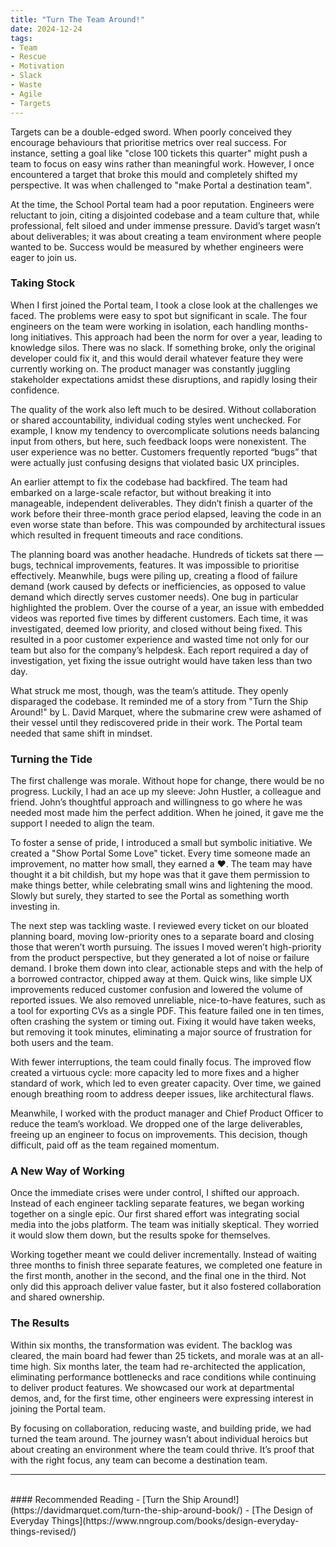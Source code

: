 ```yaml
---
title: "Turn The Team Around!"
date: 2024-12-24
tags:
- Team
- Rescue
- Motivation
- Slack
- Waste
- Agile
- Targets
---
```

Targets can be a double-edged sword. When poorly conceived they encourage behaviours that prioritise metrics over real success. For instance, setting a goal like "close 100 tickets this quarter" might push a team to focus on easy wins rather than meaningful work. However, I once encountered a target that broke this mould and completely shifted my perspective. It was when challenged to "make Portal a destination team".

At the time, the School Portal team had a poor reputation. Engineers were reluctant to join, citing a disjointed codebase and a team culture that, while professional, felt siloed and under immense pressure. David’s target wasn’t about deliverables; it was about creating a team environment where people wanted to be. Success would be measured by whether engineers were eager to join us.

### Taking Stock

When I first joined the Portal team, I took a close look at the challenges we faced. The problems were easy to spot but significant in scale. The four engineers on the team were working in isolation, each handling months-long initiatives. This approach had been the norm for over a year, leading to knowledge silos. There was no slack. If something broke, only the original developer could fix it, and this would derail whatever feature they were currently working on. The product manager was constantly juggling stakeholder expectations amidst these disruptions, and rapidly losing their confidence.

The quality of the work also left much to be desired. Without collaboration or shared accountability, individual coding styles went unchecked. For example, I know my tendency to overcomplicate solutions needs balancing input from others, but here, such feedback loops were nonexistent. The user experience was no better. Customers frequently reported “bugs” that were actually just confusing designs that violated basic UX principles.

An earlier attempt to fix the codebase had backfired. The team had embarked on a large-scale refactor, but without breaking it into manageable, independent deliverables. They didn’t finish a quarter of the work before their three-month grace period elapsed, leaving the code in an even worse state than before. This was compounded by architectural issues which resulted in frequent timeouts and race conditions.

The planning board was another headache. Hundreds of tickets sat there — bugs, technical improvements, features. It was impossible to prioritise effectively. Meanwhile, bugs were piling up, creating a flood of failure demand (work caused by defects or inefficiencies, as opposed to value demand which directly serves customer needs). One bug in particular highlighted the problem. Over the course of a year, an issue with embedded videos was reported five times by different customers. Each time, it was investigated, deemed low priority, and closed without being fixed. This resulted in a poor customer experience and wasted time not only for our team but also for the company’s helpdesk. Each report required a day of investigation, yet fixing the issue outright would have taken less than two day.

What struck me most, though, was the team’s attitude. They openly disparaged the codebase. It reminded me of a story from "Turn the Ship Around!" by L. David Marquet, where the submarine crew were ashamed of their vessel until they rediscovered pride in their work. The Portal team needed that same shift in mindset.

### Turning the Tide

The first challenge was morale. Without hope for change, there would be no progress. Luckily, I had an ace up my sleeve: John Hustler, a colleague and friend. John’s thoughtful approach and willingness to go where he was needed most made him the perfect addition. When he joined, it gave me the support I needed to align the team.

To foster a sense of pride, I introduced a small but symbolic initiative. We created a "Show Portal Some Love" ticket. Every time someone made an improvement, no matter how small, they earned a ❤️. The team may have thought it a bit childish, but my hope was that it gave them permission to make things better, while celebrating small wins and lightening the mood. Slowly but surely, they started to see the Portal as something worth investing in.

The next step was tackling waste. I reviewed every ticket on our bloated planning board, moving low-priority ones to a separate board and closing those that weren’t worth pursuing. The issues I moved weren’t high-priority from the product perspective, but they generated a lot of noise or failure demand. I broke them down into clear, actionable steps and with the help of a borrowed contractor, chipped away at them. Quick wins, like simple UX improvements reduced customer confusion and lowered the volume of reported issues. We also removed unreliable, nice-to-have features, such as a tool for exporting CVs as a single PDF. This feature failed one in ten times, often crashing the system or timing out. Fixing it would have taken weeks, but removing it took minutes, eliminating a major source of frustration for both users and the team.

With fewer interruptions, the team could finally focus. The improved flow created a virtuous cycle: more capacity led to more fixes and a higher standard of work, which led to even greater capacity. Over time, we gained enough breathing room to address deeper issues, like architectural flaws.

Meanwhile, I worked with the product manager and Chief Product Officer to reduce the team’s workload. We dropped one of the large deliverables, freeing up an engineer to focus on improvements. This decision, though difficult, paid off as the team regained momentum.

### A New Way of Working

Once the immediate crises were under control, I shifted our approach. Instead of each engineer tackling separate features, we began working together on a single epic. Our first shared effort was integrating social media into the jobs platform. The team was initially skeptical. They worried it would slow them down, but the results spoke for themselves.

Working together meant we could deliver incrementally. Instead of waiting three months to finish three separate features, we completed one feature in the first month, another in the second, and the final one in the third. Not only did this approach deliver value faster, but it also fostered collaboration and shared ownership.

### The Results

Within six months, the transformation was evident. The backlog was cleared, the main board had fewer than 25 tickets, and morale was at an all-time high. Six months later, the team had re-architected the application, eliminating performance bottlenecks and race conditions while continuing to deliver product features. We showcased our work at departmental demos, and, for the first time, other engineers were expressing interest in joining the Portal team.

By focusing on collaboration, reducing waste, and building pride, we had turned the team around. The journey wasn’t about individual heroics but about creating an environment where the team could thrive. It’s proof that with the right focus, any team can become a destination team.

----
<br/>
#### Recommended Reading
- [Turn the Ship Around!](https://davidmarquet.com/turn-the-ship-around-book/)
- [The Design of Everyday Things](https://www.nngroup.com/books/design-everyday-things-revised/)